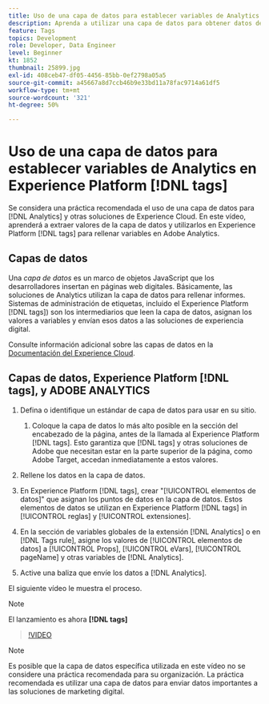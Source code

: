 ```yaml
---
title: Uso de una capa de datos para establecer variables de Analytics en Experience Platform [!DNL tags]
description: Aprenda a utilizar una capa de datos para obtener datos de Analytics y otras soluciones de Experience Cloud.
feature: Tags
topics: Development
role: Developer, Data Engineer
level: Beginner
kt: 1852
thumbnail: 25899.jpg
exl-id: 408ceb47-df05-4456-85bb-0ef2798a05a5
source-git-commit: a45667a8d7ccb46b9e33bd11a78fac9714a61df5
workflow-type: tm+mt
source-wordcount: '321'
ht-degree: 50%

---
```


# Uso de una capa de datos para establecer variables de Analytics en Experience Platform [!DNL tags]

Se considera una práctica recomendada el uso de una capa de datos para [!DNL Analytics] y otras soluciones de Experience Cloud. En este vídeo, aprenderá a extraer valores de la capa de datos y utilizarlos en Experience Platform [!DNL tags] para rellenar variables en Adobe Analytics.

## Capas de datos

Una _capa de datos_ es un marco de objetos JavaScript que los desarrolladores insertan en páginas web digitales. Básicamente, las soluciones de Analytics utilizan la capa de datos para rellenar informes. Sistemas de administración de etiquetas, incluido el Experience Platform [!DNL tags]) son los intermediarios que leen la capa de datos, asignan los valores a variables y envían esos datos a las soluciones de experiencia digital.

Consulte información adicional sobre las capas de datos en la [Documentación del Experience Cloud](https://experienceleague.adobe.com/docs/analytics/implementation/prepare/data-layer.html?lang=es).

## Capas de datos, Experience Platform [!DNL tags], y ADOBE ANALYTICS

1. Defina o identifique un estándar de capa de datos para usar en su sitio.

   1. Coloque la capa de datos lo más alto posible en la sección del encabezado de la página, antes de la llamada al Experience Platform [!DNL tags]. Esto garantiza que [!DNL tags] y otras soluciones de Adobe que necesitan estar en la parte superior de la página, como Adobe Target, accedan inmediatamente a estos valores.

1. Rellene los datos en la capa de datos.
1. En Experience Platform [!DNL tags], crear &quot;[!UICONTROL elementos de datos]&quot; que asignan los puntos de datos en la capa de datos. Estos elementos de datos se utilizan en Experience Platform [!DNL tags] in [!UICONTROL reglas] y [!UICONTROL extensiones].
1. En la sección de variables globales de la extensión [!DNL Analytics] o en [!DNL Tags rule], asigne los valores de [!UICONTROL elementos de datos] a [!UICONTROL Props], [!UICONTROL eVars], [!UICONTROL pageName] y otras variables de [!DNL Analytics].
1. Active una baliza que envíe los datos a [!DNL Analytics].

El siguiente vídeo le muestra el proceso.

>[!NOTE]
>
> El lanzamiento es ahora **[!DNL tags]**

>[!VIDEO](https://video.tv.adobe.com/v/25899/?quality=12&learn=on)

>[!NOTE]
>
>Es posible que la capa de datos específica utilizada en este vídeo no se considere una práctica recomendada para su organización. La práctica recomendada es utilizar una capa de datos para enviar datos importantes a las soluciones de marketing digital.
